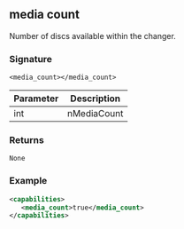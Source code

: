 ## media count

Number of discs available within the changer.


### Signature

`<media_count></media_count>`


| Parameter | Description |
| --- | --- |
| int | nMediaCount |


### Returns

`None`


### Example

```xml
<capabilities>
   <media_count>true</media_count>
</capabilities>
```
